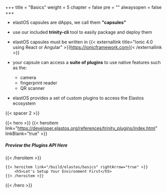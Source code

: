 +++
title = "Basics"
weight = 5
chapter = false
pre = ""
alwaysopen = false
+++

- elastOS capsules are dApps, we call them **"capsules"**

- use our included **trinity-cli** tool to easily package and deploy them  

- elastOS capsules must be written in {{< externallink title="Ionic 4.0 using React or Angular" >}}https://ionicframework.com{{< /externallink >}}

- your capsule can access a **suite of plugins** to use native features such as the:
    
    - camera
    - fingerprint reader
    - QR scanner
    
- elastOS provides a set of custom plugins to access the Elastos ecosystem

{{< spacer 2 >}}

{{< hero >}}
    {{< heroitem link="https://developer.elastos.org/references/trinity_plugins/index.html" linkBlank="true" >}}
            <h5>Preview the Plugins API Here</h5>
        {{< /heroitem >}}

    {{< heroitem link="/build/elastos/basics" rightArrow="true" >}}
        <h5>Let's Setup Your Environment First</h5>
    {{< /heroitem >}}
{{< /hero >}}
